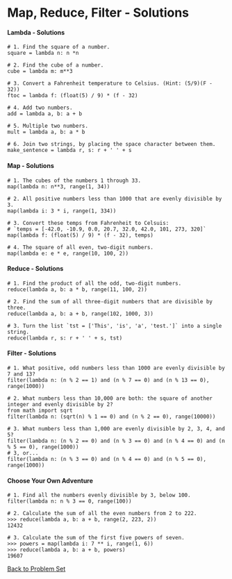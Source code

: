 # Map, Reduce, Filter - Solutions

#### Lambda - Solutions

    # 1. Find the square of a number.
    square = lambda n: n *n
    
    # 2. Find the cube of a number.
    cube = lambda m: m**3
    
    # 3. Convert a Fahrenheit temperature to Celsius. (Hint: (5/9)(F - 32))
    ftoc = lambda f: (float(5) / 9) * (f - 32)
    
    # 4. Add two numbers.
    add = lambda a, b: a + b
    
    # 5. Multiple two numbers.
    mult = lambda a, b: a * b
    
    # 6. Join two strings, by placing the space character between them.
    make_sentence = lambda r, s: r + ' ' + s

#### Map - Solutions

    # 1. The cubes of the numbers 1 through 33.
    map(lambda n: n**3, range(1, 34))
    
    # 2. All positive numbers less than 1000 that are evenly divisible by 3.
    map(lambda i: 3 * i, range(1, 334))
    
    # 3. Convert these temps from Fahrenheit to Celsuis:
    # `temps = [-42.0, -10.9, 0.0, 20.7, 32.0, 42.0, 101, 273, 320]`
    map(lambda f: (float(5) / 9) * (f - 32), temps)
    
    # 4. The square of all even, two-digit numbers.
    map(lambda e: e * e, range(10, 100, 2))

#### Reduce - Solutions

    # 1. Find the product of all the odd, two-digit numbers.
    reduce(lambda a, b: a * b, range(11, 100, 2))
    
    # 2. Find the sum of all three-digit numbers that are divisible by three.
    reduce(lambda a, b: a + b, range(102, 1000, 3))
    
    # 3. Turn the list `tst = ['This', 'is', 'a', 'test.']` into a single string.
    reduce(lambda r, s: r + ' ' + s, tst)

#### Filter - Solutions

    # 1. What positive, odd numbers less than 1000 are evenly divisible by 7 and 13?
    filter(lambda n: (n % 2 == 1) and (n % 7 == 0) and (n % 13 == 0), range(1000))
    
    # 2. What numbers less than 10,000 are both: the square of another integer and evenly divisible by 2?
    from math import sqrt
    filter(lambda n: (sqrt(n) % 1 == 0) and (n % 2 == 0), range(10000))
    
    # 3. What numbers less than 1,000 are evenly divisible by 2, 3, 4, and 5?
    filter(lambda n: (n % 2 == 0) and (n % 3 == 0) and (n % 4 == 0) and (n % 5 == 0), range(1000))
    # 3, or...
    filter(lambda n: (n % 3 == 0) and (n % 4 == 0) and (n % 5 == 0), range(1000))

#### Choose Your Own Adventure

    # 1. Find all the numbers evenly divisible by 3, below 100.
    filter(lambda n: n % 3 == 0, range(100))
    
    # 2. Calculate the sum of all the even numbers from 2 to 222.
    >>> reduce(lambda a, b: a + b, range(2, 223, 2))
    12432
    
    # 3. Calculate the sum of the first five powers of seven.
    >>> powers = map(lambda i: 7 ** i, range(1, 6))
    >>> reduce(lambda a, b: a + b, powers)
    19607


[Back to Problem Set](problem_set_1_map_reduce_filter.md)
